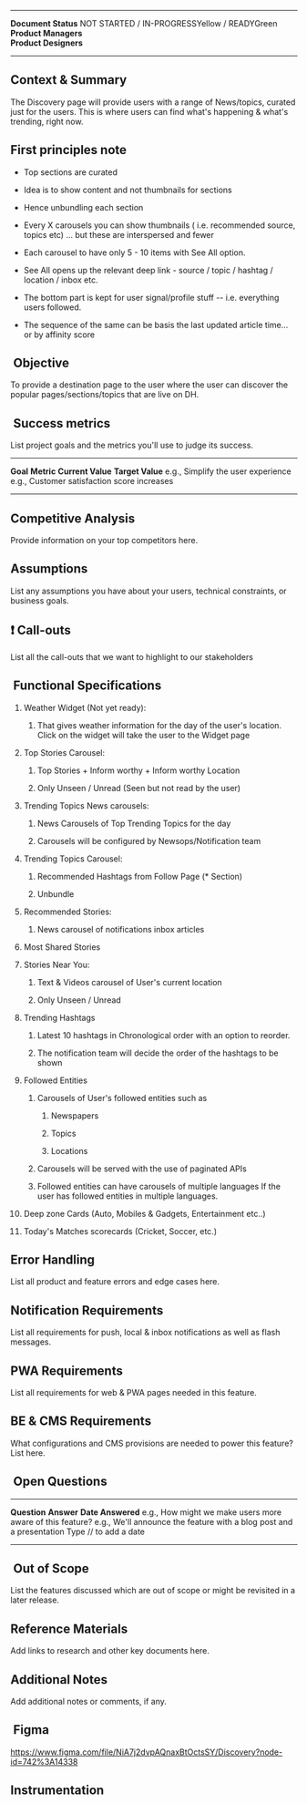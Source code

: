   ----------------------- ----------------------------------------------
  **Document Status**     NOT STARTED / IN-PROGRESSYellow / READYGreen
  **Product Managers**    
  **Product Designers**   
  ----------------------- ----------------------------------------------

## Context & Summary

The Discovery page will provide users with a range of News/topics,
curated just for the users. This is where users can find what's
happening & what's trending, right now.

## First principles note

- Top sections are curated

- Idea is to show content and not thumbnails for sections

- Hence unbundling each section

- Every X carousels you can show thumbnails ( i.e. recommended source,
  topics etc) ... but these are interspersed and fewer

- Each carousel to have only 5 - 10 items with See All option.

- See All opens up the relevant deep link - source / topic / hashtag /
  location / inbox etc. 

- The bottom part is kept for user signal/profile stuff \-- i.e.
  everything users followed. 

- The sequence of the same can be basis the last updated article time...
  or by affinity score

##  Objective

To provide a destination page to the user where the user can discover
the popular pages/sections/topics that are live on DH.

##  Success metrics

List project goals and the metrics you\'ll use to judge its success.

  ------------------------------------ --------------------------------------------- ------------------- ------------------
  **Goal**                             **Metric**                                    **Current Value**   **Target Value**
  e.g., Simplify the user experience   e.g., Customer satisfaction score increases                       
                                                                                                         
  ------------------------------------ --------------------------------------------- ------------------- ------------------

## Competitive Analysis

Provide information on your top competitors here.

## Assumptions

List any assumptions you have about your users, technical constraints,
or business goals.

## ❗ Call-outs

List all the call-outs that we want to highlight to our stakeholders

##  Functional Specifications

1.  Weather Widget (Not yet ready): 

    1.  That gives weather information for the day of the user's
        location. Click on the widget will take the user to the Widget
        page

2.  Top Stories Carousel: 

    1.  Top Stories + Inform worthy + Inform worthy Location

    2.  Only Unseen / Unread (Seen but not read by the user)

3.  Trending Topics News carousels:

    1.  News Carousels of Top Trending Topics for the day

    2.  Carousels will be configured by Newsops/Notification team

4.  Trending Topics Carousel: 

    1.  Recommended Hashtags from Follow Page (\* Section)

    2.  Unbundle

5.  Recommended Stories:

    1.  News carousel of notifications inbox articles

6.  Most Shared Stories

7.  Stories Near You: 

    1.  Text & Videos carousel of User\'s current location

    2.  Only Unseen / Unread

8.  Trending Hashtags

    1.  Latest 10 hashtags in Chronological order with an option to
        reorder. 

    2.  The notification team will decide the order of the hashtags to
        be shown

9.  Followed Entities

    1.  Carousels of User's followed entities such as

        1.  Newspapers

        2.  Topics

        3.  Locations

    2.  Carousels will be served with the use of paginated APIs

    3.  Followed entities can have carousels of multiple languages If
        the user has followed entities in multiple languages.

10. Deep zone Cards (Auto, Mobiles & Gadgets, Entertainment etc..)

11. Today's Matches scorecards (Cricket, Soccer, etc.)

## Error Handling

List all product and feature errors and edge cases here.

## Notification Requirements

List all requirements for push, local & inbox notifications as well as
flash messages.

## PWA Requirements

List all requirements for web & PWA pages needed in this feature.

## BE & CMS Requirements

What configurations and CMS provisions are needed to power this feature?
List here.

##  Open Questions

  ----------------------------------------------------------- ----------------------------------------------------------------------- -----------------------
  **Question**                                                **Answer**                                                              **Date Answered**
  e.g., How might we make users more aware of this feature?   e.g., We\'ll announce the feature with a blog post and a presentation   Type // to add a date
  ----------------------------------------------------------- ----------------------------------------------------------------------- -----------------------

##  Out of Scope

List the features discussed which are out of scope or might be revisited
in a later release.

## Reference Materials

Add links to research and other key documents here.

## Additional Notes

Add additional notes or comments, if any.

##  Figma

https://www.figma.com/file/NiA7j2dvpAQnaxBtOctsSY/Discovery?node-id=742%3A14338

## Instrumentation
